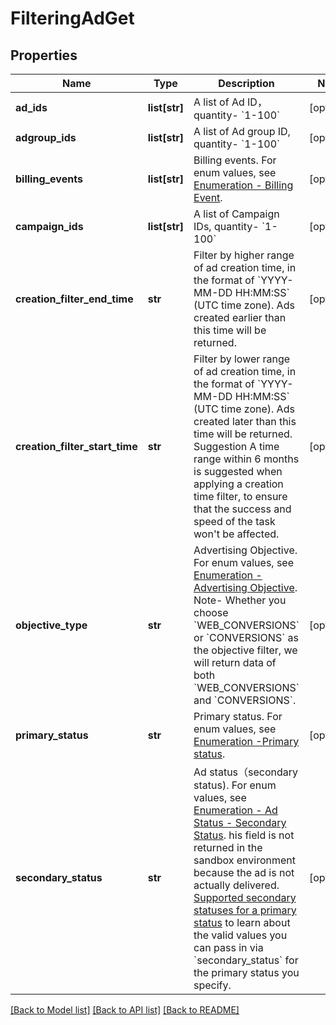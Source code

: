 # FilteringAdGet

## Properties
Name | Type | Description | Notes
------------ | ------------- | ------------- | -------------
**ad_ids** | **list[str]** | A list of Ad ID，quantity- &#x60;1-100&#x60; | [optional] 
**adgroup_ids** | **list[str]** | A list of Ad group ID, quantity- &#x60;1-100&#x60; | [optional] 
**billing_events** | **list[str]** | Billing events. For enum values, see [Enumeration - Billing Event](https://ads.tiktok.com/marketing_api/docs?id&#x3D;1737174886619138). | [optional] 
**campaign_ids** | **list[str]** | A list of Campaign IDs, quantity- &#x60;1-100&#x60; | [optional] 
**creation_filter_end_time** | **str** | Filter by higher range of ad creation time, in the format of &#x60;YYYY-MM-DD HH:MM:SS&#x60; (UTC time zone). Ads created earlier than this time will be returned. | [optional] 
**creation_filter_start_time** | **str** | Filter by lower range of ad creation time, in the format of &#x60;YYYY-MM-DD HH:MM:SS&#x60; (UTC time zone). Ads created later than this time will be returned. Suggestion A time range within 6 months is suggested when applying a creation time filter, to ensure that the success and speed of the task won&#x27;t be affected. | [optional] 
**objective_type** | **str** | Advertising Objective. For enum values, see [Enumeration - Advertising Objective](https://ads.tiktok.com/marketing_api/docs?id&#x3D;1737174886619138). Note- Whether you choose &#x60;WEB_CONVERSIONS&#x60; or  &#x60;CONVERSIONS&#x60; as the objective filter, we will return data of both &#x60;WEB_CONVERSIONS&#x60; and  &#x60;CONVERSIONS&#x60;. | [optional] 
**primary_status** | **str** | Primary status. For enum values, see [Enumeration -Primary status](https://ads.tiktok.com/marketing_api/docs?id&#x3D;1737174886619138). | [optional] 
**secondary_status** | **str** | Ad status（secondary status). For enum values, see [Enumeration - Ad Status - Secondary Status](https://ads.tiktok.com/marketing_api/docs?id&#x3D;1737174886619138). his field is not returned in the sandbox environment because the ad is not actually delivered. [Supported secondary statuses for a primary status](https://ads.tiktok.com/marketing_api/docs?id&#x3D;1757239620352002) to learn about the valid values you can pass in via &#x60;secondary_status&#x60; for the primary status you specify. | [optional] 

[[Back to Model list]](../README.md#documentation-for-models) [[Back to API list]](../README.md#documentation-for-api-endpoints) [[Back to README]](../README.md)

